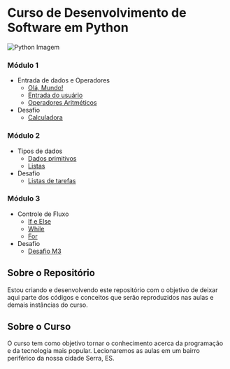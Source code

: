 # Curso de Desenvolvimento de Software em Python

![Python Imagem](https://apexensino.com.br/wp-content/uploads/2020/05/python.jpg)

### Módulo 1 
* Entrada de dados e Operadores
    * [Olá, Mundo!](https://github.com/whoxer/curso-python/blob/main/M%C3%B3dulo%201/Hello)
    * [Entrada do usuário](https://github.com/whoxer/curso-python/blob/main/M%C3%B3dulo%201/Entrada%20de%20Usu%C3%A1rio/)
    * [Operadores Aritméticos]((https://github.com/whoxer/curso-python/tree/main/M%C3%B3dulo%201/Operadores%20Matem%C3%A1ticos))
* Desafio
    * [Calculadora](#)
### Módulo 2
* Tipos de dados
    * [Dados primitivos](https://github.com/whoxer/curso-python/blob/main/M%C3%B3dulo%202/Dados%20Primitivos)
    * [Listas](https://github.com/whoxer/curso-python/blob/main/M%C3%B3dulo%202/Listas)
* Desafio
    * [Listas de tarefas](#)
### Módulo 3
* Controle de Fluxo
    * [If e Else](https://github.com/whoxer/curso-python/blob/main/M%C3%B3dulo%203/If%20e%20Else)
    * [While](https://github.com/whoxer/curso-python/blob/main/M%C3%B3dulo%203/While)
    * [For](https://github.com/whoxer/curso-python/blob/main/M%C3%B3dulo%203/Loop%20For)
* Desafio
    * [Desafio M3](#)


## Sobre o Repositório

Estou criando e desenvolvendo este repositório com o objetivo de deixar aqui parte dos códigos e conceitos que serão reproduzidos nas aulas e demais instâncias do curso.

## Sobre o Curso

O curso tem como objetivo tornar o conhecimento acerca da programação e da tecnologia mais popular. Lecionaremos as aulas em um bairro periférico da nossa cidade Serra, ES.
